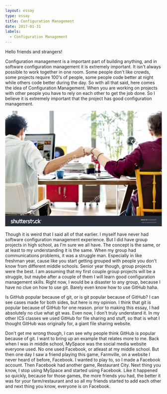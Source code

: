 ```yaml
---
layout: essay
type: essay
title: Configuration Management
date: 2017-01-31
labels:
  - Configuration Management
---
```


Hello friends and strangers!

Configuration management is a important part of building anything, and in software configuration management it is extremely important. It isn't always possible to work together in one room. Some people don't like crowds, some projects require 100's of people, some people code better at night while others code better during the day. So with all that said, here comes the idea of Configuration Management. When you are working on projects with other people you have to rely on each other to get the job done. So I believe it is extremely important that the project has good configuration management.

<div class="ui small rounded images">
  <img class="ui image" src="../images/teamwork.jpg">
</div>

Though it is weird that I said all of that earlier. I myself have never had software configuration management experience. But I did have group projects in high school, as I'm sure we all have. The concept is the same, or at least to my understanding it is the same. When my group had communications problems, it was a struggle man. Especially in like freshman year, cause like you start getting grouped with people you don't know from different middle schools. Senior year though, group projects were the best. I am assuming that my first couple group projects will be a struggle, but maybe after a couple of them I will learn good configuration management skills. Right now, I would be a disaster to any group, because I have no clue on how to use git. Barely even know how to use GitHub haha. 

Is GitHub popular because of git, or is git popular because of GitHub? I can see cases made for both sides, but here is my opinion. I think that git is popular because of GitHub for one reason. prior to making this essay, I had absolutely no clue what git was. Even now, I don't truly understand it. In my other ICS classes we used GitHub for file sharing and stuff, so that is what I thought GitHub was originally for, a giant file sharing website.

Don't get me wrong though, I can see why people think GitHub is popular because of git. I want to bring up an example that relates more to me. Back when I was in middle school, MySpace was the social media website everyone used. No one used Facebook, or atleast at my middle school. But then one day I saw a friend playing this game, Farmville, on a website I never heard of before, Facebook. I wanted to play to, so I made a Facebook account. Then Facebook had another game, Restaurant City. Next thing you know, I stop using MySpace and started using Facebook. Like it happened so quickly, because for those games, the more friends you had, the better it was for your farm/restaurant and so all my friends started to add each other and next thing you know, everyone is on Facebook.
